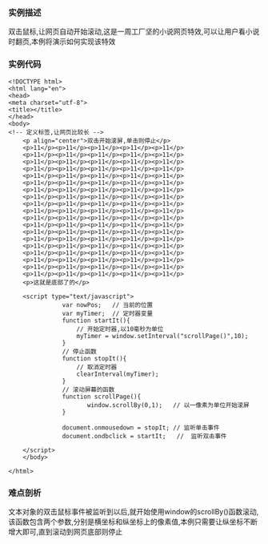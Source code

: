 ### 实例描述

双击鼠标,让网页自动开始滚动,这是一周工厂坚的小说网页特效,可以让用户看小说时翻页,本例将演示如何实现该特效

### 实例代码



	<!DOCTYPE html>
	<html lang="en">
	<head>
	<meta charset="utf-8">
	<title></title>
	</head>
	<body>
	<!-- 定义标签,让网页比较长 -->
		<p align="center">双击开始滚屏,单击则停止</p>
		<p>11</p><p>11</p><p>11</p><p>11</p><p>11</p>
		<p>11</p><p>11</p><p>11</p><p>11</p><p>11</p>
		<p>11</p><p>11</p><p>11</p><p>11</p><p>11</p>
		<p>11</p><p>11</p><p>11</p><p>11</p><p>11</p>
		<p>11</p><p>11</p><p>11</p><p>11</p><p>11</p>
		<p>11</p><p>11</p><p>11</p><p>11</p><p>11</p>
		<p>11</p><p>11</p><p>11</p><p>11</p><p>11</p>
		<p>11</p><p>11</p><p>11</p><p>11</p><p>11</p>
		<p>11</p><p>11</p><p>11</p><p>11</p><p>11</p>
		<p>11</p><p>11</p><p>11</p><p>11</p><p>11</p>
		<p>11</p><p>11</p><p>11</p><p>11</p><p>11</p>
		<p>11</p><p>11</p><p>11</p><p>11</p><p>11</p>
		<p>11</p><p>11</p><p>11</p><p>11</p><p>11</p>
		<p>11</p><p>11</p><p>11</p><p>11</p><p>11</p>
		<p>11</p><p>11</p><p>11</p><p>11</p><p>11</p>
		<p>11</p><p>11</p><p>11</p><p>11</p><p>11</p>
		<p>11</p><p>11</p><p>11</p><p>11</p><p>11</p>
		<p>11</p><p>11</p><p>11</p><p>11</p><p>11</p>
		<p>11</p><p>11</p><p>11</p><p>11</p><p>11</p>
		<p>这就是底部了的</p>
	
		<script type="text/javascript">
			       var nowPos;   // 当前的位置
			       var myTimer;  // 定时器变量
			       function startIt(){
			       	   // 开始定时器,以10毫秒为单位
			       	   myTimer = window.setInterval("scrollPage()",10);
			       }
			       // 停止函数
			       function stopIt(){
			       	   // 取消定时器
			       	   clearInterval(myTimer);
			       }
			       // 滚动屏幕的函数
			       function scrollPage(){
			       	   	  window.scrollBy(0,1);   // 以一像素为单位开始滚屏
			       }
			       	   
			       document.onmousedown = stopIt; // 监听单击事件
			       document.ondbclick = startIt;   //  监听双击事件
	
		</script>
		</body>
	
	</html>
	
### 难点剖析

文本对象的双击鼠标事件被监听到以后,就开始使用window的scrollBy()函数滚动,该函数包含两个参数,分别是横坐标和纵坐标上的像素值,本例只需要让纵坐标不断增大即可,直到滚动到网页底部则停止

​	